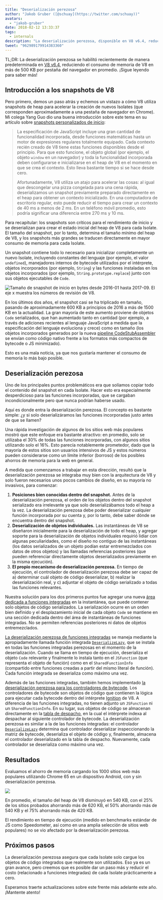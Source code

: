 ```yaml
---
title: "Deserialización perezosa"
author: "Jakob Gruber ([@schuay](https://twitter.com/schuay))"
avatars:
  - "jakob-gruber"
date: 2018-02-12 13:33:37
tags:
  - internals
description: "La deserialización perezosa, disponible en V8 v6.4, reduce el consumo de memoria de V8 en más de 500 KB por pestaña del navegador en promedio."
tweet: "962989179914383360"
---
```

TL;DR: La deserialización perezosa se habilitó recientemente de manera predeterminada en [V8 v6.4](/blog/v8-release-64), reduciendo el consumo de memoria de V8 en más de 500 KB por pestaña del navegador en promedio. ¡Sigue leyendo para saber más!

## Introducción a los snapshots de V8

Pero primero, demos un paso atrás y echemos un vistazo a cómo V8 utiliza snapshots de heap para acelerar la creación de nuevos Isolates (que corresponden aproximadamente a una pestaña de navegador en Chrome). Mi colega Yang Guo dio una buena introducción sobre este tema en su artículo sobre [snapshots personalizados de inicio](/blog/custom-startup-snapshots):

<!--truncate-->
> La especificación de JavaScript incluye una gran cantidad de funcionalidad incorporada, desde funciones matemáticas hasta un motor de expresiones regulares totalmente equipado. Cada contexto recién creado de V8 tiene estas funciones disponibles desde el principio. Para que esto funcione, el objeto global (por ejemplo, el objeto `window` en un navegador) y toda la funcionalidad incorporada deben configurarse e inicializarse en el heap de V8 en el momento en que se crea el contexto. Esto lleva bastante tiempo si se hace desde cero.
>
> Afortunadamente, V8 utiliza un atajo para acelerar las cosas: al igual que descongelar una pizza congelada para una cena rápida, deserializamos un snapshot previamente preparado directamente en el heap para obtener un contexto inicializado. En una computadora de escritorio regular, esto puede reducir el tiempo para crear un contexto de 40 ms a menos de 2 ms. En un teléfono móvil promedio, esto podría significar una diferencia entre 270 ms y 10 ms.

Para recapitular: los snapshots son críticos para el rendimiento de inicio y se deserializan para crear el estado inicial del heap de V8 para cada Isolate. El tamaño del snapshot, por lo tanto, determina el tamaño mínimo del heap de V8, y los snapshots más grandes se traducen directamente en mayor consumo de memoria para cada Isolate.

Un snapshot contiene todo lo necesario para inicializar completamente un nuevo Isolate, incluyendo constantes del lenguaje (por ejemplo, el valor `undefined`), manejadores internos de bytecode utilizados por el intérprete, objetos incorporados (por ejemplo, `String`) y las funciones instaladas en los objetos incorporados (por ejemplo, `String.prototype.replace`) junto con sus objetos ejecutables de `Code`.

![Tamaño de snapshot de inicio en bytes desde 2016-01 hasta 2017-09. El eje x muestra los números de revisión de V8.](/_img/lazy-deserialization/startup-snapshot-size.png)

En los últimos dos años, el snapshot casi se ha triplicado en tamaño, pasando de aproximadamente 600 KB a principios de 2016 a más de 1500 KB en la actualidad. La gran mayoría de este aumento proviene de objetos `Code` serializados, que han aumentado tanto en cantidad (por ejemplo, a través de adiciones recientes al lenguaje JavaScript a medida que la especificación del lenguaje evoluciona y crece) como en tamaño (los objetos incorporados generados por la nueva [pipeline CodeStubAssembler](/blog/csa) se envían como código nativo frente a los formatos más compactos de bytecode o JS minimizado).

Esto es una mala noticia, ya que nos gustaría mantener el consumo de memoria lo más bajo posible.

## Deserialización perezosa

Uno de los principales puntos problemáticos era que solíamos copiar todo el contenido del snapshot en cada Isolate. Hacer esto era especialmente desperdicioso para las funciones incorporadas, que se cargaban incondicionalmente pero que nunca podrían haberse usado.

Aquí es donde entra la deserialización perezosa. El concepto es bastante simple: ¿y si solo deserializáramos las funciones incorporadas justo antes de que se llamen?

Una rápida investigación de algunos de los sitios web más populares mostró que este enfoque era bastante atractivo: en promedio, solo se utilizaba el 30% de todas las funciones incorporadas, con algunos sitios utilizando solo el 16%. Esto parecía notablemente prometedor, dado que la mayoría de estos sitios son usuarios intensivos de JS y estos números pueden considerarse como un límite inferior (borroso) de los posibles ahorros de memoria para la web en general.

A medida que comenzamos a trabajar en esta dirección, resultó que la deserialización perezosa se integraba muy bien con la arquitectura de V8 y solo fueron necesarios unos pocos cambios de diseño, en su mayoría no invasivos, para comenzar:

1. **Posiciones bien conocidas dentro del snapshot.** Antes de la deserialización perezosa, el orden de los objetos dentro del snapshot serializado era irrelevante ya que solo deserializábamos todo el heap a la vez. La deserialización perezosa debe poder deserializar cualquier función incorporada por su cuenta y, por lo tanto, debe saber dónde se encuentra dentro del snapshot.
2. **Deserialización de objetos individuales.** Las instantáneas de V8 se diseñaron inicialmente para la deserialización de todo el heap, y agregar soporte para la deserialización de objetos individuales requirió lidiar con algunas peculiaridades, como el diseño no contiguo de las instantáneas (los datos serializados de un objeto podían estar entremezclados con datos de otros objetos) y las llamadas referencias posteriores (que pueden referenciar directamente objetos deserializados previamente en la misma ejecución).
3. **El propio mecanismo de deserialización perezosa.** En tiempo de ejecución, el controlador de deserialización perezosa debe ser capaz de a) determinar cuál objeto de código deserializar, b) realizar la deserialización real, y c) adjuntar el objeto de código serializado a todas las funciones relevantes.

Nuestra solución para los dos primeros puntos fue agregar una nueva [área dedicada a funciones integradas](https://cs.chromium.org/chromium/src/v8/src/snapshot/snapshot.h?l=55&rcl=f5b1d1d4f29b238ca2f0a13bf3a7b7067854592d) en la instantánea, que puede contener solo objetos de código serializados. La serialización ocurre en un orden bien definido y el desplazamiento inicial de cada objeto `Code` se mantiene en una sección dedicada dentro del área de instantáneas de funciones integradas. No se permiten referencias posteriores ni datos de objetos entremezclados.

[La deserialización perezosa de funciones integradas](https://goo.gl/dxkYDZ) se maneja mediante la apropiadamente llamada función integrada [`DeserializeLazy`](https://cs.chromium.org/chromium/src/v8/src/builtins/x64/builtins-x64.cc?l=1355&rcl=f5b1d1d4f29b238ca2f0a13bf3a7b7067854592d), que se instala en todas las funciones integradas perezosas en el momento de la deserialización. Cuando se llama en tiempo de ejecución, deserializa el objeto `Code` relevante y finalmente lo instala tanto en el `JSFunction` (que representa el objeto de función) como en el `SharedFunctionInfo` (compartido entre funciones creadas a partir del mismo literal de función). Cada función integrada se deserializa como máximo una vez.

Además de las funciones integradas, también hemos implementado [la deserialización perezosa para los controladores de bytecode](https://goo.gl/QxZBL2). Los controladores de bytecode son objetos de código que contienen la lógica para ejecutar cada bytecode dentro del intérprete [Ignition](/blog/ignition-interpreter) de V8. A diferencia de las funciones integradas, no tienen adjunto un `JSFunction` ni un `SharedFunctionInfo`. En su lugar, sus objetos de código se almacenan directamente en la [tabla de despacho](https://cs.chromium.org/chromium/src/v8/src/interpreter/interpreter.h?l=94&rcl=f5b1d1d4f29b238ca2f0a13bf3a7b7067854592d), en la cual el intérprete indexa al despachar al siguiente controlador de bytecode. La deserialización perezosa es similar a la de las funciones integradas: el controlador [`DeserializeLazy`](https://cs.chromium.org/chromium/src/v8/src/interpreter/interpreter-generator.cc?l=3247&rcl=f5b1d1d4f29b238ca2f0a13bf3a7b7067854592d) determina qué controlador deserializar inspeccionando la matriz de bytecode, deserializa el objeto de código y, finalmente, almacena el controlador deserializado en la tabla de despacho. Nuevamente, cada controlador se deserializa como máximo una vez.

## Resultados

Evaluamos el ahorro de memoria cargando los 1000 sitios web más populares utilizando Chrome 65 en un dispositivo Android, con y sin deserialización perezosa.

![](/_img/lazy-deserialization/memory-savings.png)

En promedio, el tamaño del heap de V8 disminuyó en 540 KB, con el 25% de los sitios probados ahorrando más de 620 KB, el 50% ahorrando más de 540 KB y el 75% ahorrando más de 420 KB.

El rendimiento en tiempo de ejecución (medido en benchmarks estándar de JS como Speedometer, así como en una amplia selección de sitios web populares) no se vio afectado por la deserialización perezosa.

## Próximos pasos

La deserialización perezosa asegura que cada Isolate solo cargue los objetos de código integrados que realmente son utilizados. Eso ya es un gran avance, pero creemos que es posible dar un paso más y reducir el costo (relacionado a funciones integradas) de cada Isolate prácticamente a cero.

Esperamos traerte actualizaciones sobre este frente más adelante este año. ¡Mantente atento!
